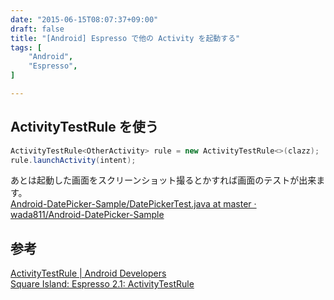 ```yaml
---
date: "2015-06-15T08:07:37+09:00"
draft: false
title: "[Android] Espresso で他の Activity を起動する"
tags: [
    "Android",
    "Espresso",
]

---
```


## ActivityTestRule を使う

```java
ActivityTestRule<OtherActivity> rule = new ActivityTestRule<>(clazz);
rule.launchActivity(intent);
```

あとは起動した画面をスクリーンショット撮るとかすれば画面のテストが出来ます。<br>
[Android-DatePicker-Sample/DatePickerTest.java at master · wada811/Android-DatePicker-Sample](https://github.com/wada811/Android-DatePicker-Sample/blob/master/app/src/androidTest/java/com/wada811/android_datepicker_sample/DatePickerTest.java)

## 参考

[ActivityTestRule | Android Developers](https://developer.android.com/reference/android/support/test/rule/ActivityTestRule.html)<br>
[Square Island: Espresso 2.1: ActivityTestRule](http://blog.sqisland.com/2015/04/espresso-21-activitytestrule.html)